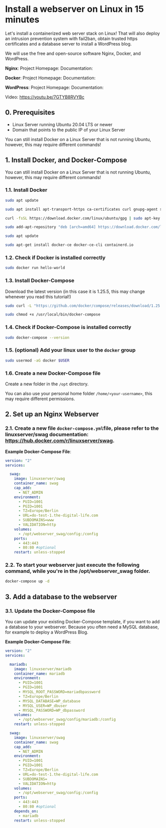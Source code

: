 # Install a webserver on Linux in 15 minutes
Let's install a containerized web server stack on Linux! That will also deploy an intrusion prevention system with fail2ban, obtain trusted https certificates and a database server to install a WordPress blog.

We will use the free and open-source software Nginx, Docker, and WordPress.

**Nginx**:
Project Homepage: 
Documentation: 

**Docker**:
Project Homepage: 
Documentation: 

**WordPress**:
Project Homepage: 
Documentation: 

Video: https://youtu.be/7GTYB8RVYBc

## 0. Prerequisites

- Linux Server running Ubuntu 20.04 LTS or newer
- Domain that points to the public IP of your Linux Server

You can still install Docker on a Linux Server that is not running Ubuntu, however, this may require different commands!

## 1. Install Docker, and Docker-Compose

You can still install Docker on a Linux Server that is not running Ubuntu, however, this may require different commands!

### 1.1. Install Docker
```bash
sudo apt update

sudo apt install apt-transport-https ca-certificates curl gnupg-agent software-properties-common

curl -fsSL https://download.docker.com/linux/ubuntu/gpg | sudo apt-key add -

sudo add-apt-repository "deb [arch=amd64] https://download.docker.com/linux/ubuntu $(lsb_release -cs) stable"

sudo apt update

sudo apt-get install docker-ce docker-ce-cli containerd.io
```

### 1.2. Check if Docker is installed correctly
```bash
sudo docker run hello-world
```

### 1.3. Install Docker-Compose

Download the latest version (in this case it is 1.25.5, this may change whenever you read this tutorial!)

```bash
sudo curl -L "https://github.com/docker/compose/releases/download/1.25.5/docker-compose-$(uname -s)-$(uname -m)" -o /usr/local/bin/docker-compose

sudo chmod +x /usr/local/bin/docker-compose
```

### 1.4. Check if Docker-Compose is installed correctly
```bash
sudo docker-compose --version
```

### 1.5. (optional) Add your linux user to the `docker` group
```bash
sudo usermod -aG docker $USER
```

### 1.6. Create a new Docker-Compose file

Create a new folder in the `/opt` directory.

You can also use your personal home folder `/home/<your-username>`, this may require different permissions.

## 2. Set up an Nginx Webserver

### 2.1. Create a new file `docker-compose.yml`file, please refer to the linuxserver/swag documentation: https://hub.docker.com/r/linuxserver/swag.

**Example Docker-Compose File**:
```yml
version: "2"
services:

  swag:
    image: linuxserver/swag
    container_name: swag
    cap_add:
      - NET_ADMIN
    environment:
      - PUID=1001
      - PGID=1001
      - TZ=Europe/Berlin
      - URL=do-test-1.the-digital-life.com
      - SUBDOMAINS=www
      - VALIDATION=http
    volumes:
      - /opt/webserver_swag/config:/config
    ports:
      - 443:443
      - 80:80 #optional
    restart: unless-stopped
```

### 2.2. To start your webserver just execute the following command, while you're in the /opt/webserver_swag folder.

```bash
docker-compose up -d
```

## 3. Add a database to the webserver

### 3.1. Update the Docker-Compose file

You can update your existing Docker-Compose template, if you want to add a database to your webserver. Because you often need a MySQL database, for example to deploy a WordPress Blog.

**Example Docker-Compose File**:
```yml
version: "2"
services:

  mariadb:
    image: linuxserver/mariadb
    container_name: mariadb
    environment:
      - PUID=1001
      - PGID=1001
      - MYSQL_ROOT_PASSWORD=mariadbpassword
      - TZ=Europe/Berlin
      - MYSQL_DATABASE=WP_database
      - MYSQL_USER=WP_dbuser
      - MYSQL_PASSWORD=WP_dbpassword
    volumes:
      - /opt/webserver_swag/config/mariadb:/config
    restart: unless-stopped

  swag:
    image: linuxserver/swag
    container_name: swag
    cap_add:
      - NET_ADMIN
    environment:
      - PUID=1001
      - PGID=1001
      - TZ=Europe/Berlin
      - URL=do-test-1.the-digital-life.com
      - SUBDOMAINS=
      - VALIDATION=http
    volumes:
      - /opt/webserver_swag/config:/config
    ports:
      - 443:443
      - 80:80 #optional
    depends_on:
      - mariadb
    restart: unless-stopped
```